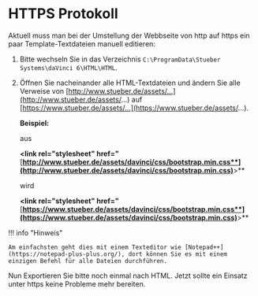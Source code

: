 # HTTPS Protokoll

Aktuell muss man bei der Umstellung der Webbseite von http auf https ein paar Template-Textdateien manuell editieren:

1. Bitte wechseln Sie in das Verzeichnis ``C:\ProgramData\Stueber Systems\daVinci 6\HTML\HTML``.

2. Öffnen Sie nacheinander alle HTML-Textdateien und ändern Sie alle Verweise von 
[http://www.stueber.de/assets/...](http://www.stueber.de/assets/...) auf [https://www.stueber.de/assets/...](https://www.stueber.de/assets/...).

    **Beispiel:**

    aus

    **&lt;link rel="stylesheet" href="**[**http://www.stueber.de/assets/davinci/css/bootstrap.min.css**](http://www.stueber.de/assets/davinci/css/bootstrap.min.css)**&gt;**

    wird

    **&lt;link rel="stylesheet" href="**[**https://www.stueber.de/assets/davinci/css/bootstrap.min.css**](https://www.stueber.de/assets/davinci/css/bootstrap.min.css)**&gt;**

!!! info "Hinweis"

    Am einfachsten geht dies mit einem Texteditor wie [Notepad++](https://notepad-plus-plus.org/), dort können Sie es mit einem einzigen Befehl für alle Dateien durchführen.

Nun Exportieren Sie bitte noch einmal nach HTML. Jetzt sollte ein Einsatz unter https keine Probleme mehr bereiten.
